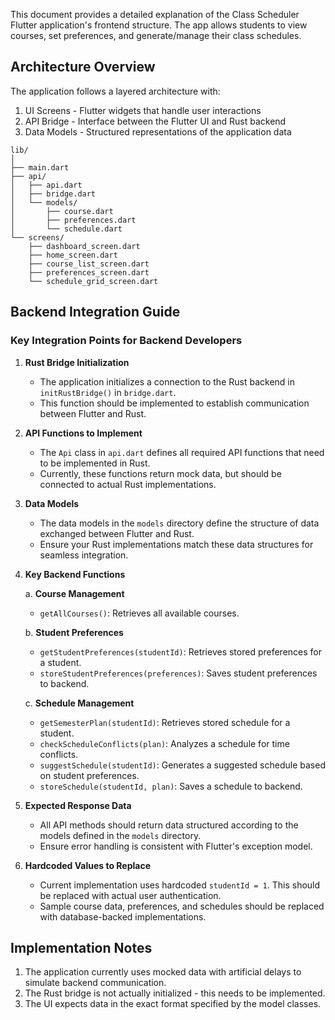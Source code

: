 This document provides a detailed explanation of the Class Scheduler Flutter application's frontend structure. The app allows students to view courses, set preferences, and generate/manage their class schedules.



## Architecture Overview

The application follows a layered architecture with:

1. UI Screens - Flutter widgets that handle user interactions
2. API Bridge - Interface between the Flutter UI and Rust backend
3. Data Models - Structured representations of the application data



```
lib/
│
├── main.dart                     
├── api/
│   ├── api.dart                  
│   ├── bridge.dart               
│   └── models/                   
│       ├── course.dart
│       ├── preferences.dart
│       └── schedule.dart
└── screens/
    ├── dashboard_screen.dart
    ├── home_screen.dart
    ├── course_list_screen.dart
    ├── preferences_screen.dart
    └── schedule_grid_screen.dart
```



## Backend Integration Guide

### Key Integration Points for Backend Developers

1. **Rust Bridge Initialization**

   - The application initializes a connection to the Rust backend in `initRustBridge()` in `bridge.dart`.
   - This function should be implemented to establish communication between Flutter and Rust.

2. **API Functions to Implement**

   - The `Api` class in `api.dart` defines all required API functions that need to be implemented in Rust.
   - Currently, these functions return mock data, but should be connected to actual Rust implementations.

3. **Data Models**

   - The data models in the `models` directory define the structure of data exchanged between Flutter and Rust.
   - Ensure your Rust implementations match these data structures for seamless integration.

4. **Key Backend Functions**

   a. **Course Management**

   - `getAllCourses()`: Retrieves all available courses.

   b. **Student Preferences**

   - `getStudentPreferences(studentId)`: Retrieves stored preferences for a student.
   - `storeStudentPreferences(preferences)`: Saves student preferences to backend.

   c. **Schedule Management**

   - `getSemesterPlan(studentId)`: Retrieves stored schedule for a student.
   - `checkScheduleConflicts(plan)`: Analyzes a schedule for time conflicts.
   - `suggestSchedule(studentId)`: Generates a suggested schedule based on student preferences.
   - `storeSchedule(studentId, plan)`: Saves a schedule to backend.

5. **Expected Response Data**

   - All API methods should return data structured according to the models defined in the `models` directory.
   - Ensure error handling is consistent with Flutter's exception model.

6. **Hardcoded Values to Replace**

   - Current implementation uses hardcoded `studentId = 1`. This should be replaced with actual user authentication.
   - Sample course data, preferences, and schedules should be replaced with database-backed implementations.

## Implementation Notes

1. The application currently uses mocked data with artificial delays to simulate backend communication.
2. The Rust bridge is not actually initialized - this needs to be implemented.
3. The UI expects data in the exact format specified by the model classes.
